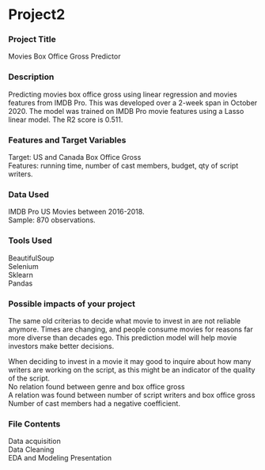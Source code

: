 # Project2

### Project Title
Movies Box Office Gross Predictor

### Description
Predicting movies box office gross using linear regression and movies features from IMDB Pro. This was developed over a 2-week span in October 2020. The model was trained on IMDB Pro movie features using a Lasso linear model. The R2 score is 0.511.  

### Features and Target Variables
Target: US and Canada Box Office Gross\
Features: running time, number of cast members, budget, qty of script writers.

### Data Used 
IMDB Pro US Movies between 2016-2018.\
Sample: 870 observations. 

### Tools Used 
BeautifulSoup\
Selenium\
Sklearn\
Pandas

### Possible impacts of your project
The same old criterias to decide what movie to invest in are not reliable anymore. Times are changing, and people consume movies for reasons far more diverse than decades ego. This prediction model will help movie investors make better decisions. 

When deciding to invest in a movie it may good to inquire about how many writers are working on the script, as this might be an indicator of the quality of the script. \
No relation found between genre and box office gross \
A relation was found between number of script writers and box office gross \
Number of cast members had a negative coefficient. 

### File Contents
Data acquisition\
Data Cleaning\
EDA and Modeling
Presentation
